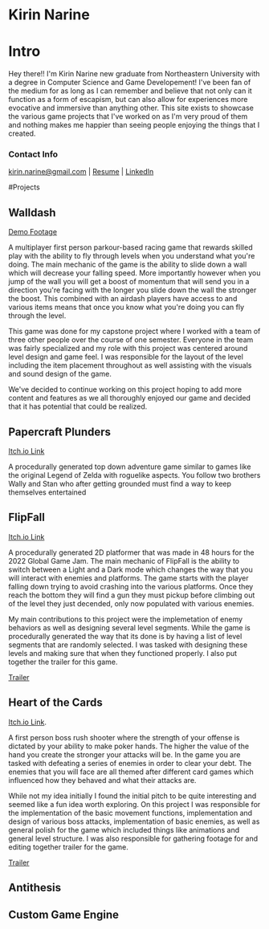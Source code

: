 # Kirin Narine

# Intro

Hey there!! I'm Kirin Narine new graduate from Northeastern University with a degree in Computer Science and Game Developement! I've been fan of the medium for as long as I can remember and believe that not only can it function as a form of escapism, but can also allow for experiences more evocative and immersive than anything other. This site exists to showcase the various game projects that I've worked on as I'm very proud of them and nothing makes me happier than seeing people enjoying the things that I created.

### Contact Info
kirin.narine@gmail.com | [Resume](Kirin) | [LinkedIn](https://www.linkedin.com/in/kirin-narine-114463196/)


#Projects

## Walldash
[Demo Footage](https://www.youtube.com/watch?v=wVuuAmM89Ws)

A multiplayer first person parkour-based racing game that rewards skilled play with the ability to fly through levels when you understand what you're doing. The main mechanic of the game is the ability to slide down a wall which will decrease your falling speed. More importantly however when you jump of the wall you will get a boost of momentum that will send you in a direction you're facing with the longer you slide down the wall the stronger the boost. This combined with an airdash players have access to and various items means that once you know what you're doing you can fly through the level. 

This game was done for my capstone project where I worked with a team of three other people over the course of one semester. Everyone in the team was fairly specialized and my role with this project was centered around level design and game feel. I was responsible for the layout of the level including the item placement throughout as well assisting with the visuals and sound design of the game.

We've decided to continue working on this project hoping to add more content and features as we all thoroughly enjoyed our game and decided that it has potential that could be realized.

## Papercraft Plunders
[Itch.io Link](https://jlewis19.itch.io/papercraft-plunders)

A procedurally generated top down adventure game similar to games like the original Legend of Zelda with roguelike aspects. You follow two brothers Wally and Stan who after getting grounded must find a way to keep themselves entertained 

## FlipFall
[Itch.io Link](https://jlewis19.itch.io/flipfall)

A procedurally generated 2D platformer that was made in 48 hours for the 2022 Global Game Jam. The main mechanic of FlipFall is the ability to switch between a Light and a Dark mode which changes the way that you will interact with enemies and platforms. The game starts with the player falling down trying to avoid crashing into the various platforms. Once they reach the bottom they will find a gun they must pickup before climbing out of the level they just decended, only now populated with various enemies.

My main contributions to this project were the implemetation of enemy behaviors as well as designing several level segments. While the game is procedurally generated the way that its done is by having a list of level segments that are randomly selected. I was tasked with designing these levels and making sure that when they functioned properly. I also put together the trailer for this game.

[Trailer](https://www.youtube.com/watch?v=_K3VnBIYrfo)

## Heart of the Cards
[Itch.io Link](https://jlewis19.itch.io/heart-of-the-cards).

A first person boss rush shooter where the strength of your offense is dictated by your ability to make poker hands. The higher the value of the hand you create the stronger your attacks will be. In the game you are tasked with defeating a series of enemies in order to clear your debt. The enemies that you will face are all themed after different card games which influenced how they behaved and what their attacks are.

While not my idea initially I found the initial pitch to be quite interesting and seemed like a fun idea worth exploring. On this project I was responsible for the implementation of the basic movement functions, implementation and design of various boss attacks, implementation of basic enemies, as well as general polish for the game which included things like animations and general level structure. I was also responsible for gathering footage for and editing together trailer for the game.

[Trailer](https://www.youtube.com/watch?v=7AeeUF-GEeI&t=12s)

## Antithesis

## Custom Game Engine

